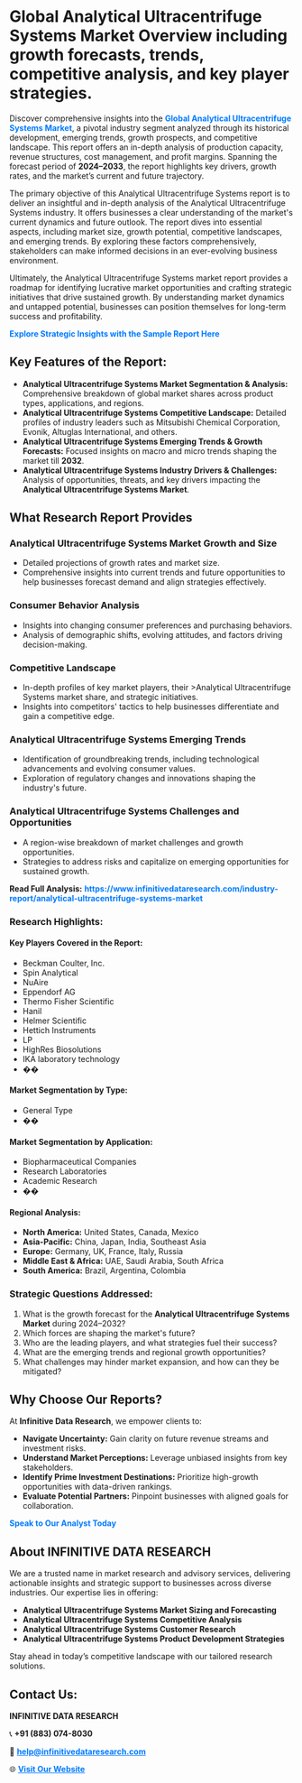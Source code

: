 <h1>Global Analytical Ultracentrifuge Systems Market Overview including growth forecasts, trends, competitive analysis, and key player strategies.</h1>
<p>
Discover comprehensive insights into the 
<a href="https://www.infinitivedataresearch.com/industry-report/analytical-ultracentrifuge-systems-market" rel="dofollow" style="color: #007BFF; text-decoration: none;"><strong>Global Analytical Ultracentrifuge Systems Market</strong></a>, a pivotal industry segment analyzed through its historical development, emerging trends, growth prospects, and competitive landscape. This report offers an in-depth analysis of production capacity, revenue structures, cost management, and profit margins. Spanning the forecast period of <strong>2024–2033</strong>, the report highlights key drivers, growth rates, and the market’s current and future trajectory.
</p>
<p>
The primary objective of this Analytical Ultracentrifuge Systems report is to deliver an insightful and in-depth analysis of the Analytical Ultracentrifuge Systems industry. It offers businesses a clear understanding of the market's current dynamics and future outlook. The report dives into essential aspects, including market size, growth potential, competitive landscapes, and emerging trends. By exploring these factors comprehensively, stakeholders can make informed decisions in an ever-evolving business environment.
</p>
<p>
Ultimately, the Analytical Ultracentrifuge Systems market report provides a roadmap for identifying lucrative market opportunities and crafting strategic initiatives that drive sustained growth. By understanding market dynamics and untapped potential, businesses can position themselves for long-term success and profitability.
</p>
<p>
<a href="https://www.infinitivedataresearch.com/request-sample/reportId=109177" style="color: #007BFF; text-decoration: none;"><strong>Explore Strategic Insights with the Sample Report Here</strong></a>
</p>

<h2>Key Features of the Report:</h2>
<ul>
<li><strong>Analytical Ultracentrifuge Systems Market Segmentation & Analysis:</strong> Comprehensive breakdown of global market shares across product types, applications, and regions.</li>
<li><strong>Analytical Ultracentrifuge Systems Competitive Landscape:</strong> Detailed profiles of industry leaders such as Mitsubishi Chemical Corporation, Evonik, Altuglas International, and others.</li>
<li><strong>Analytical Ultracentrifuge Systems Emerging Trends & Growth Forecasts:</strong> Focused insights on macro and micro trends shaping the market till <strong>2032</strong>.</li>
<li><strong>Analytical Ultracentrifuge Systems Industry Drivers & Challenges:</strong> Analysis of opportunities, threats, and key drivers impacting the <strong>Analytical Ultracentrifuge Systems Market</strong>.</li>
</ul>

<h2>What Research Report Provides</h2>
<h3>Analytical Ultracentrifuge Systems Market Growth and Size</h3>
<ul>
<li>Detailed projections of growth rates and market size.</li>
<li>Comprehensive insights into current trends and future opportunities to help businesses forecast demand and align strategies effectively.</li>
</ul>

<h3>Consumer Behavior Analysis</h3>
<ul>
<li>Insights into changing consumer preferences and purchasing behaviors.</li>
<li>Analysis of demographic shifts, evolving attitudes, and factors driving decision-making.</li>
</ul>

<h3>Competitive Landscape</h3>
<ul>
<li>In-depth profiles of key market players, their >Analytical Ultracentrifuge Systems market share, and strategic initiatives.</li>
<li>Insights into competitors' tactics to help businesses differentiate and gain a competitive edge.</li>
</ul>

<h3>Analytical Ultracentrifuge Systems Emerging Trends</h3>
<ul>
<li>Identification of groundbreaking trends, including technological advancements and evolving consumer values.</li>
<li>Exploration of regulatory changes and innovations shaping the industry's future.</li>
</ul>

<h3>Analytical Ultracentrifuge Systems Challenges and Opportunities</h3>
<ul>
<li>A region-wise breakdown of market challenges and growth opportunities.</li>
<li>Strategies to address risks and capitalize on emerging opportunities for sustained growth.</li>
</ul>
<p><strong>Read Full Analysis:</strong> <a href="https://www.infinitivedataresearch.com/industry-report/analytical-ultracentrifuge-systems-market" rel="dofollow" style="color: #007BFF; text-decoration: none;"><strong>https://www.infinitivedataresearch.com/industry-report/analytical-ultracentrifuge-systems-market</strong></a></p>
<h3>Research Highlights:</h3>
<h4>Key Players Covered in the Report:</h4>
<ul><li>Beckman Coulter, Inc.</li><li>Spin Analytical</li><li>NuAire</li><li>Eppendorf AG</li><li>Thermo Fisher Scientific</li><li>Hanil</li><li>Helmer Scientific</li><li>Hettich Instruments</li><li>LP</li><li>HighRes Biosolutions</li><li>IKA laboratory technology</li><li>��</li></ul>
<h4>Market Segmentation by Type:</h4>
<ul><li>General Type</li><li>��</li></ul>
<h4>Market Segmentation by Application:</h4>
<ul><li>Biopharmaceutical Companies</li><li>Research Laboratories</li><li>Academic Research</li><li>��</li></ul>

<h4>Regional Analysis:</h4>
<ul>
<li><strong>North America:</strong> United States, Canada, Mexico</li>
<li><strong>Asia-Pacific:</strong> China, Japan, India, Southeast Asia</li>
<li><strong>Europe:</strong> Germany, UK, France, Italy, Russia</li>
<li><strong>Middle East & Africa:</strong> UAE, Saudi Arabia, South Africa</li>
<li><strong>South America:</strong> Brazil, Argentina, Colombia</li>
</ul>

<h3>Strategic Questions Addressed:</h3>
<ol>
<li>What is the growth forecast for the <strong>Analytical Ultracentrifuge Systems Market</strong> during 2024–2032?</li>
<li>Which forces are shaping the market's future?</li>
<li>Who are the leading players, and what strategies fuel their success?</li>
<li>What are the emerging trends and regional growth opportunities?</li>
<li>What challenges may hinder market expansion, and how can they be mitigated?</li>
</ol>

<h2>Why Choose Our Reports?</h2>
<p>At <strong>Infinitive Data Research</strong>, we empower clients to:</p>
<ul>
<li><strong>Navigate Uncertainty:</strong> Gain clarity on future revenue streams and investment risks.</li>
<li><strong>Understand Market Perceptions:</strong> Leverage unbiased insights from key stakeholders.</li>
<li><strong>Identify Prime Investment Destinations:</strong> Prioritize high-growth opportunities with data-driven rankings.</li>
<li><strong>Evaluate Potential Partners:</strong> Pinpoint businesses with aligned goals for collaboration.</li>
</ul>
<p><a href="https://www.infinitivedataresearch.com/industry-report/analytical-ultracentrifuge-systems-market" rel="dofollow" style="color: #007BFF; text-decoration: none;"><strong>Speak to Our Analyst Today</strong></a></p>

<h2>About INFINITIVE DATA RESEARCH</h2>
<p>We are a trusted name in market research and advisory services, delivering actionable insights and strategic support to businesses across diverse industries. Our expertise lies in offering:</p>
<ul>
<li><strong>Analytical Ultracentrifuge Systems Market Sizing and Forecasting</strong></li>
<li><strong>Analytical Ultracentrifuge Systems Competitive Analysis</strong></li>
<li><strong>Analytical Ultracentrifuge Systems Customer Research</strong></li>
<li><strong>Analytical Ultracentrifuge Systems Product Development Strategies</strong></li>
</ul>
<p>Stay ahead in today’s competitive landscape with our tailored research solutions.</p>

<h2>Contact Us:</h2>
<p><strong>INFINITIVE DATA RESEARCH</strong></p>
<p>📞 <strong>+91 (883) 074-8030</strong></p>
<p>📧 <strong><a href="mailto:help@infinitivedataresearch.com" style="color: #007BFF;">help@infinitivedataresearch.com</a></strong></p>
<p>🌐 <strong><a href="https://www.infinitivedataresearch.com" rel="dofollow" style="color: #007BFF;">Visit Our Website</a></strong></p>
